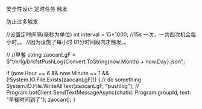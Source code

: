 安全性设计  定时任务 触发


防止过多触发



  //设置定时间隔(毫秒为单位)
  int interval = 15*1000;  //15s 一次，一共四次机会每小时。。
  //因为设施了每小时 01分时间段内才触发。。


   // //早餐
     string zaocanLgF = $"tmrlg/brkfstPushLog{Convert.ToString(now.Month) + now.Day}.json";
            
   if (now.Hour == 6 && now.Minute == 1  && (!System.IO.File.Exists(zaocanLgF)))
   {
       // do something
       System.IO.File.WriteAllText(zaocanLgF, "pushlog");
       // Program.botClient.SendTextMessageAsync(chatId: Program.groupId, text: "早餐时间到了");
       zaocan();
   }
